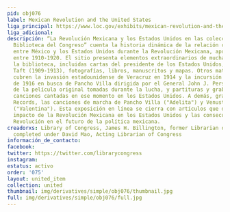```yaml
---
pid: obj076
label: Mexican Revolution and the United States
liga_principal: https://www.loc.gov/exhibits/mexican-revolution-and-the-united-states/
liga_adicional: 
descripción: “La Revolución Mexicana y los Estados Unidos en las colecciones de la
  Biblioteca del Congreso” cuenta la historia dinámica de la relación compleja y turbulenta
  entre México y los Estados Unidos durante la Revolución Mexicana, aproximadamente
  entre 1910-1920. El sitio presenta elementos extraordinarios de muchas partes de
  la biblioteca, incluidas cartas del presidente de los Estados Unidos, William Howard
  Taft (1909-1913), fotografías, libros, manuscritos y mapas. Otros materiales que
  cubren la invasión estadounidense de Veracruz en 1914 y la incursión estadounidense
  de 1916 en busca de Pancho Villa dirigida por el General John J. Pershing, imágenes
  de la película original tomadas durante la lucha, y partituras y grabaciones de
  canciones cantadas en ese momento en los Estados Unidos. A demás, gracias a Arhoolie
  Records, las canciones de marcha de Pancho Villa ("Adelita") y Venustiano Carranza
  ("Valentina"). Esta exposición en línea se cierra con artículos que describen el
  impacto de la Revolución Mexicana en los Estados Unidos y las consecuencias de la
  Revolución en el futuro de la política mexicana.
creadorxs: Library of Congress, James H. Billington, former Librarian of Congress;
  completed under David Mao, Acting Librarian of Congress
información_de_contacto: 
facebook: 
twitter: https://twitter.com/librarycongress
instagram: 
estatus: activo
order: '075'
layout: united_item
collection: united
thumbnail: img/derivatives/simple/obj076/thumbnail.jpg
full: img/derivatives/simple/obj076/full.jpg
---
```

